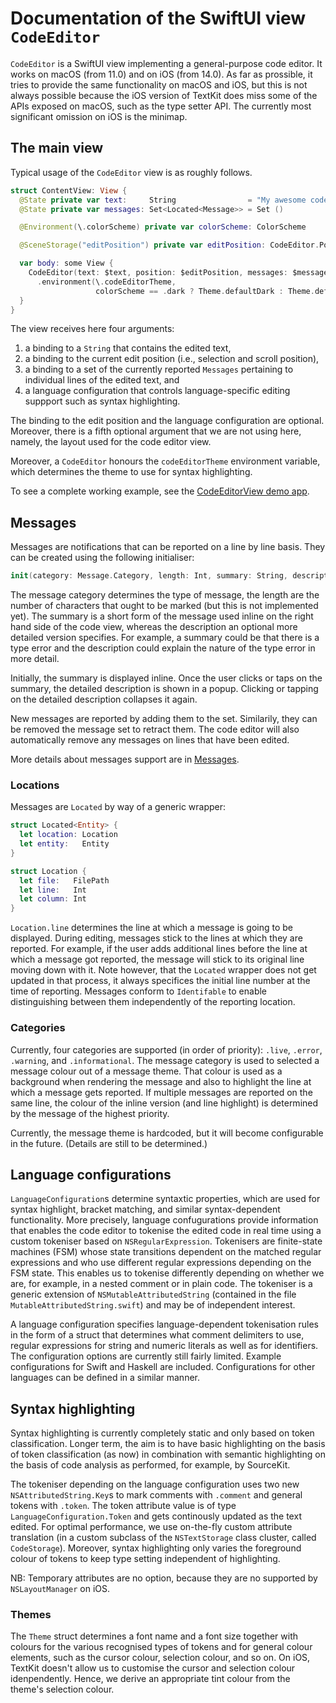 #  Documentation of the SwiftUI view `CodeEditor`


`CodeEditor` is a SwiftUI view implementing a general-purpose code editor. It works on macOS (from 11.0) and on iOS (from 14.0). As far as prossible, it tries to provide the same functionality on macOS and iOS, but this is not always possible because the iOS version of TextKit does miss some of the APIs exposed on macOS, such as the type setter API. The currently most significant omission on iOS is the minimap.


## The main view

Typical usage of the `CodeEditor` view is as roughly follows.

```swift
struct ContentView: View {
  @State private var text:     String                = "My awesome code..."
  @State private var messages: Set<Located<Message>> = Set ()

  @Environment(\.colorScheme) private var colorScheme: ColorScheme

  @SceneStorage("editPosition") private var editPosition: CodeEditor.Position = CodeEditor.Position()

  var body: some View {
    CodeEditor(text: $text, position: $editPosition, messages: $messages, language: .swift)
      .environment(\.codeEditorTheme,
                   colorScheme == .dark ? Theme.defaultDark : Theme.defaultLight)
  }
}
```

The view receives here four arguments:

1. a binding to a `String` that contains the edited text,
2. a binding to the current edit position (i.e., selection and scroll position),
3. a binding to a set of the currently reported `Messages` pertaining to individual lines of the edited text, and
4. a language configuration that controls language-specific editing suppport such as syntax highlighting.

The binding to the edit position and the language configuration are optional. Moreover, there is a fifth optional argument that we are not using here, namely, the layout used for the code editor view.

Moreover, a `CodeEditor` honours the `codeEditorTheme` environment variable, which determines the theme to use for syntax highlighting.

To see a complete working example, see the [CodeEditorView demo app](https://github.com/mchakravarty/CodeEditorDemo).


## Messages

Messages are notifications that can be reported on a line by line basis. They can be created using the following initialiser:

```swift
init(category: Message.Category, length: Int, summary: String, description: NSAttributedString?)
```

The message category determines the type of message, the length are the number of characters that ought to be marked (but this is not implemented yet). The summary is a short form of the message used inline on the right hand side of the code view, whereas the description an optional more detailed version specifies. For example, a summary could be that there is a type error and the description could explain the nature of the type error in more detail.

Initially, the summary is displayed inline. Once the user clicks or taps on the summary, the detailed description is shown in a popup. Clicking or tapping on the detailed description collapses it again. 

New messages are reported by adding them to the set. Similarily, they can be removed the message set to retract them. The code editor will also automatically remove any messages on lines that have been edited.

More details about messages support are in [Messages](Messages.md).

### Locations

Messages are `Located` by way of a generic wrapper:

```swift
struct Located<Entity> {
  let location: Location
  let entity:   Entity
}

struct Location {
  let file:   FilePath
  let line:   Int
  let column: Int
}
```

`Location.line` determines the line at which a message is going to be displayed. During editing, messages stick to the lines at which they are reported. For example, if the user adds additional lines before the line at which a message got reported, the message will stick to its original line moving down with it. Note however, that the `Located` wrapper does not get updated in that process, it always specifices the initial line number at the time of reporting. Messages conform to `Identifable` to enable distinguishing between them independently of the reporting location.

### Categories

Currently, four categories are supported (in order of priority): `.live`, `.error`, `.warning`, and `.informational`. The message category is used to selected a message colour out of a message theme. That colour is used as a background when rendering the message and also to highlight the line at which a message gets reported. If multiple messages are reported on the same line, the colour of the inline version (and line highlight) is determined by the message of the highest priority.

Currently, the message theme is hardcoded, but it will become configurable in the future. (Details are still to be determined.)


## Language configurations

`LanguageConfiguration`s determine syntaxtic properties, which are used for syntax highlight, bracket matching, and similar syntax-dependent functionality. More precisely, language confugurations provide information that enables the code editor to tokenise the edited code in real time using a custom tokeniser based on `NSRegularExpression`. Tokenisers are finite-state machines (FSM) whose state transitions dependent on the matched regular expressions and who use different regular expressions depending on the FSM state. This enables us to tokenise differently depending on whether we are, for example, in a nested comment or in plain code. The tokeniser is a generic extension of `NSMutableAttributedString` (contained in the file `MutableAttributedString.swift`) and may be of independent interest.

A language configuration specifies language-dependent tokenisation rules in the form of a struct that determines what comment delimiters to use, regular expressions for string and numeric literals as well as for identifiers. The configuration options are currently still fairly limited. Example configurations for Swift and Haskell are included. Configurations for other languages can be defined in a similar manner. 


## Syntax highlighting

Syntax highlighting is currently completely static and only based on token classification. Longer term, the aim is to have basic highlighting on the basis of token classification (as now) in combination with semantic highlighting on the basis of code analysis as performed, for example, by SourceKit.

The tokeniser depending on the language configuration uses two new `NSAttributedString.Key`s to mark comments with `.comment` and general tokens with `.token`. The token attribute value is of type `LanguageConfiguration.Token` and gets continously updated as the text edited. For optimal performance, we use on-the-fly custom attribute translation (in a custom subclass of the `NSTextStorage` class cluster, called `CodeStorage`). Moreover, syntax highlighting only varies the foreground colour of tokens to keep type setting independent of highlighting.

NB: Temporary attributes are no option, because they are no supported by `NSLayoutManager` on iOS.

### Themes

The `Theme` struct determines a font name and a font size together with colours for the various recognised types of tokens and for general colour elements, such as the cursor colour, selection colour, and so on. On iOS, TextKit doesn't allow us to customise the cursor and selection colour idenpendently. Hence, we derive an appropriate tint colour from the theme's selection colour.
